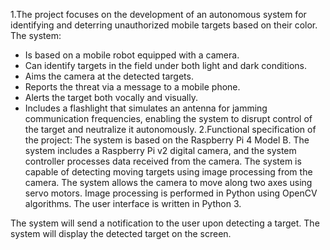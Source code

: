 1.The project focuses on the development of an autonomous system for identifying and deterring unauthorized mobile targets based on their color.
The system:
- Is based on a mobile robot equipped with a camera.
- Can identify targets in the field under both light and dark conditions.
- Aims the camera at the detected targets.
- Reports the threat via a message to a mobile phone.
- Alerts the target both vocally and visually.
- Includes a flashlight that simulates an antenna for jamming communication frequencies, enabling the system to disrupt control of the target and neutralize it autonomously.
2.Functional specification of the project:
The system is based on the Raspberry Pi 4 Model B.
The system includes a Raspberry Pi v2 digital camera, and the system controller processes data received from the camera.
The system is capable of detecting moving targets using image processing from the camera.
The system allows the camera to move along two axes using servo motors.
Image processing is performed in Python using OpenCV algorithms.
The user interface is written in Python 3.

The system will send a notification to the user upon detecting a target.
The system will display the detected target on the screen.






